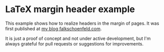 # LaTeX margin header example
This example shows how to realize headers in the margin of pages.
It was first published at [my blog falkschoenfeld.com](http://hawksnest.hexspace.de/articles/14).

It is just a proof of concept and not under active development, but I'm always grateful for pull requests or suggestions for improvements.
